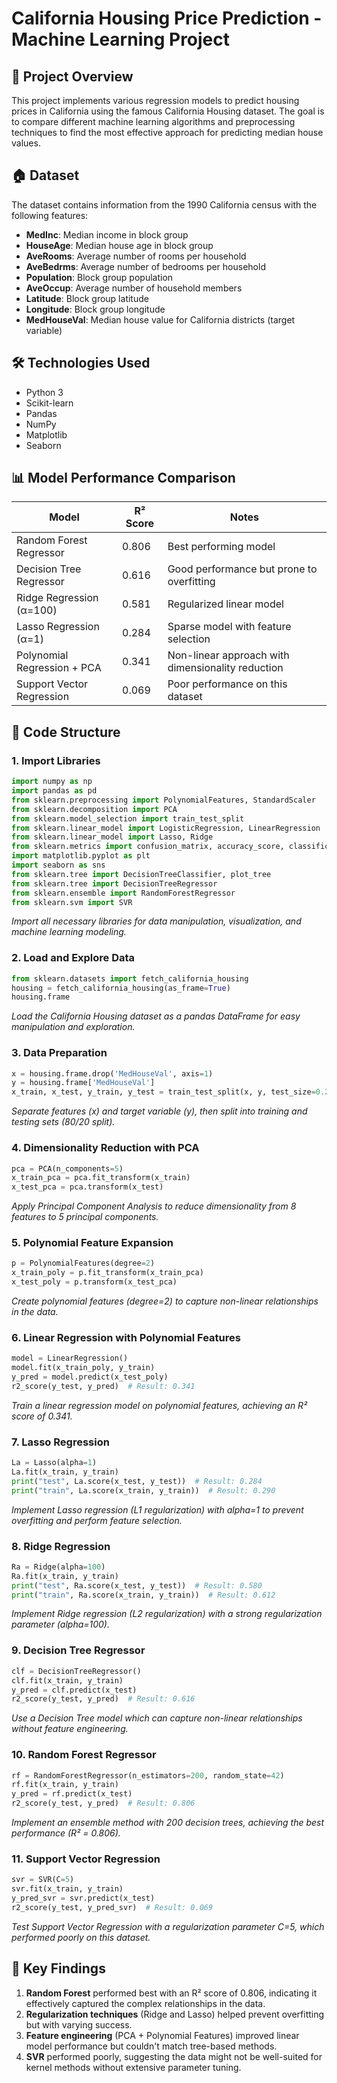 # California Housing Price Prediction - Machine Learning Project

## 📖 Project Overview
This project implements various regression models to predict housing prices in California using the famous California Housing dataset. The goal is to compare different machine learning algorithms and preprocessing techniques to find the most effective approach for predicting median house values.

## 🏠 Dataset
The dataset contains information from the 1990 California census with the following features:
- **MedInc**: Median income in block group
- **HouseAge**: Median house age in block group
- **AveRooms**: Average number of rooms per household
- **AveBedrms**: Average number of bedrooms per household
- **Population**: Block group population
- **AveOccup**: Average number of household members
- **Latitude**: Block group latitude
- **Longitude**: Block group longitude
- **MedHouseVal**: Median house value for California districts (target variable)

## 🛠️ Technologies Used
- Python 3
- Scikit-learn
- Pandas
- NumPy
- Matplotlib
- Seaborn

## 📊 Model Performance Comparison

| Model | R² Score | Notes |
|-------|----------|-------|
| Random Forest Regressor | 0.806 | Best performing model |
| Decision Tree Regressor | 0.616 | Good performance but prone to overfitting |
| Ridge Regression (α=100) | 0.581 | Regularized linear model |
| Lasso Regression (α=1) | 0.284 | Sparse model with feature selection |
| Polynomial Regression + PCA | 0.341 | Non-linear approach with dimensionality reduction |
| Support Vector Regression | 0.069 | Poor performance on this dataset |

## 📁 Code Structure

### 1. Import Libraries
```python
import numpy as np
import pandas as pd
from sklearn.preprocessing import PolynomialFeatures, StandardScaler
from sklearn.decomposition import PCA
from sklearn.model_selection import train_test_split
from sklearn.linear_model import LogisticRegression, LinearRegression
from sklearn.linear_model import Lasso, Ridge
from sklearn.metrics import confusion_matrix, accuracy_score, classification_report, r2_score, mean_squared_error
import matplotlib.pyplot as plt
import seaborn as sns
from sklearn.tree import DecisionTreeClassifier, plot_tree
from sklearn.tree import DecisionTreeRegressor
from sklearn.ensemble import RandomForestRegressor
from sklearn.svm import SVR
```
*Import all necessary libraries for data manipulation, visualization, and machine learning modeling.*

### 2. Load and Explore Data
```python
from sklearn.datasets import fetch_california_housing
housing = fetch_california_housing(as_frame=True)
housing.frame
```
*Load the California Housing dataset as a pandas DataFrame for easy manipulation and exploration.*

### 3. Data Preparation
```python
x = housing.frame.drop('MedHouseVal', axis=1)
y = housing.frame['MedHouseVal']
x_train, x_test, y_train, y_test = train_test_split(x, y, test_size=0.2, random_state=42)
```
*Separate features (x) and target variable (y), then split into training and testing sets (80/20 split).*

### 4. Dimensionality Reduction with PCA
```python
pca = PCA(n_components=5)
x_train_pca = pca.fit_transform(x_train)
x_test_pca = pca.transform(x_test)
```
*Apply Principal Component Analysis to reduce dimensionality from 8 features to 5 principal components.*

### 5. Polynomial Feature Expansion
```python
p = PolynomialFeatures(degree=2)
x_train_poly = p.fit_transform(x_train_pca)
x_test_poly = p.transform(x_test_pca)
```
*Create polynomial features (degree=2) to capture non-linear relationships in the data.*

### 6. Linear Regression with Polynomial Features
```python
model = LinearRegression()
model.fit(x_train_poly, y_train)
y_pred = model.predict(x_test_poly)
r2_score(y_test, y_pred)  # Result: 0.341
```
*Train a linear regression model on polynomial features, achieving an R² score of 0.341.*

### 7. Lasso Regression
```python
La = Lasso(alpha=1)
La.fit(x_train, y_train)
print("test", La.score(x_test, y_test))  # Result: 0.284
print("train", La.score(x_train, y_train))  # Result: 0.290
```
*Implement Lasso regression (L1 regularization) with alpha=1 to prevent overfitting and perform feature selection.*

### 8. Ridge Regression
```python
Ra = Ridge(alpha=100)
Ra.fit(x_train, y_train)
print("test", Ra.score(x_test, y_test))  # Result: 0.580
print("train", Ra.score(x_train, y_train))  # Result: 0.612
```
*Implement Ridge regression (L2 regularization) with a strong regularization parameter (alpha=100).*

### 9. Decision Tree Regressor
```python
clf = DecisionTreeRegressor()
clf.fit(x_train, y_train)
y_pred = clf.predict(x_test)
r2_score(y_test, y_pred)  # Result: 0.616
```
*Use a Decision Tree model which can capture non-linear relationships without feature engineering.*

### 10. Random Forest Regressor
```python
rf = RandomForestRegressor(n_estimators=200, random_state=42)
rf.fit(x_train, y_train)
y_pred = rf.predict(x_test)
r2_score(y_test, y_pred)  # Result: 0.806
```
*Implement an ensemble method with 200 decision trees, achieving the best performance (R² = 0.806).*

### 11. Support Vector Regression
```python
svr = SVR(C=5)
svr.fit(x_train, y_train)
y_pred_svr = svr.predict(x_test)
r2_score(y_test, y_pred_svr)  # Result: 0.069
```
*Test Support Vector Regression with a regularization parameter C=5, which performed poorly on this dataset.*

## 🎯 Key Findings
1. **Random Forest** performed best with an R² score of 0.806, indicating it effectively captured the complex relationships in the data.
2. **Regularization techniques** (Ridge and Lasso) helped prevent overfitting but with varying success.
3. **Feature engineering** (PCA + Polynomial Features) improved linear model performance but couldn't match tree-based methods.
4. **SVR** performed poorly, suggesting the data might not be well-suited for kernel methods without extensive parameter tuning.
